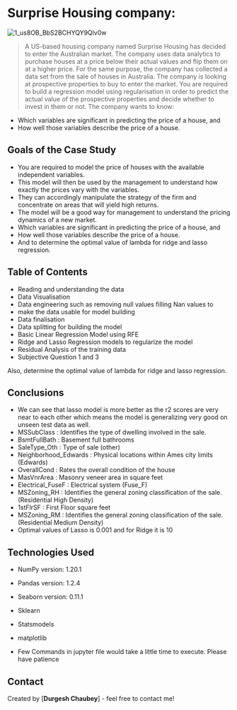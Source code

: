 # Surprise Housing company:
![1_us8OB_BbS2BCHYQY9Qlv0w](https://user-images.githubusercontent.com/93203186/158931892-a7fc3608-ab7f-46b8-99df-ea420bc3c32a.jpeg)

> A US-based housing company named Surprise Housing has decided to enter the Australian market. The company uses data analytics to purchase houses at a price below their actual values and flip them on at a higher price. For the same purpose, the company has collected a data set from the sale of houses in Australia.
> The company is looking at prospective properties to buy to enter the market. You are required to build a regression model using regularisation in order to predict the actual value of the prospective properties and decide whether to invest in them or not.
The company wants to know:
-   Which variables are significant in predicting the price of a house, and
-   How well those variables describe the price of a house.

## Goals of the Case Study
- You are required to model the price of houses with the available independent variables. 
- This model will then be used by the management to understand how exactly the prices vary with the variables.
- They can accordingly manipulate the strategy of the firm and concentrate on areas that will yield high returns. 
- The model will be a good way for management to understand the pricing dynamics of a new market.
- Which variables are significant in predicting the price of a house, and
- How well those variables describe the price of a house.
- And to determine the optimal value of lambda for ridge and lasso regression.


## Table of Contents
 - Reading and understanding the data
- Data Visualisation
- Data engineering such as removing null values filling Nan values to                      
- make the data usable for model building
- Data finalisation 
- Data splitting for building the model
- Basic Linear Regression Model using RFE 
- Ridge and Lasso Regression models to regularize the model 
- Residual Analysis of the training data
- Subjective Question 1 and 3

Also, determine the optimal value of lambda for ridge and lasso regression.

## Conclusions

- We can see that lasso model is more better as the r2 scores are very near to each other which means the model is generalizing very good on unseen test data as well.
- MSSubClass : Identifies the type of dwelling involved in the sale.
- BsmtFullBath	: Basement full bathrooms
- SaleType_Oth	: Type of sale (other)
- Neighborhood_Edwards : Physical locations within Ames city limits (Edwards)
- OverallCond : Rates the overall condition of the house
- MasVnrArea : Masonry veneer area in square feet
- Electrical_FuseF : Electrical system (Fuse_F)
- MSZoning_RH : Identifies the general zoning classification of the sale. (Residential High Density)
- 1stFlrSF : First Floor square feet
- MSZoning_RM : Identifies the general zoning classification of the sale. (Residential Medium Density)
- Optimal values of Lasso is 0.001 and for Ridge it is 10

## Technologies Used
- NumPy version: 1.20.1 
- Pandas version: 1.2.4  
- Seaborn version: 0.11.1
- Sklearn
- Statsmodels
- matplotlib

- Few Commands in jupyter file would take a little time to execute. Please have patience

## Contact
Created by [__Durgesh Chaubey__] - feel free to contact me!
